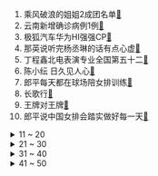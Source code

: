 1. 乘风破浪的姐姐2成团名单[:link:](https://s.weibo.com/weibo?q=%23乘风破浪的姐姐2成团名单%23&Refer=top)
2. 云南新增确诊病例1例[:link:](https://s.weibo.com/weibo?q=%23云南新增确诊病例1例%23&Refer=top)
3. 极狐汽车华为HI强强CP[:link:](https://s.weibo.com/weibo?q=%23极狐汽车华为HI强强CP%23&Refer=top)
4. 那英说听完杨丞琳的话有点心虚[:link:](https://s.weibo.com/weibo?q=%23那英说听完杨丞琳的话有点心虚%23&Refer=top)
5. 丁程鑫北电表演专业全国第五十二[:link:](https://s.weibo.com/weibo?q=%23丁程鑫北电表演专业全国第五十二%23&Refer=top)
6. 陈小纭 日久见人心[:link:](https://s.weibo.com/weibo?q=%23陈小纭%20日久见人心%23&Refer=top)
7. 郎平每天都在球场陪女排训练[:link:](https://s.weibo.com/weibo?q=%23郎平每天都在球场陪女排训练%23&Refer=top)
8. 长歌行[:link:](https://s.weibo.com/weibo?q=%23长歌行%23&Refer=top)
9. 王牌对王牌[:link:](https://s.weibo.com/weibo?q=%23王牌对王牌%23&Refer=top)
10. 郎平说中国女排会踏实做好每一天[:link:](https://s.weibo.com/weibo?q=%23郎平说中国女排会踏实做好每一天%23&Refer=top)
<details>
<summary>11 ~ 20</summary>

11. 男子恢复并散布女方微信记录被拘6日[:link:](https://s.weibo.com/weibo?q=%23男子恢复并散布女方微信记录被拘6日%23&Refer=top)
12. 容祖儿 我赢了阿sa阿娇[:link:](https://s.weibo.com/weibo?q=%23容祖儿%20我赢了阿sa阿娇%23&Refer=top)
13. 张哲瀚 龚老师在我心里很完美[:link:](https://s.weibo.com/weibo?q=%23张哲瀚%20龚老师在我心里很完美%23&Refer=top)
14. 周笔畅 16年后你们还是一样的棒[:link:](https://s.weibo.com/weibo?q=%23周笔畅%2016年后你们还是一样的棒%23&Refer=top)
15. 香港中文大学商学院落户深圳罗湖[:link:](https://s.weibo.com/weibo?q=%23香港中文大学商学院落户深圳罗湖%23&Refer=top)
16. 劳尔卡斯特罗卸任古共中央第一书记[:link:](https://s.weibo.com/weibo?q=%23劳尔卡斯特罗卸任古共中央第一书记%23&Refer=top)
17. 赵丽颖耳环掉在锁骨上[:link:](https://s.weibo.com/weibo?q=%23赵丽颖耳环掉在锁骨上%23&Refer=top)
18. 苏醒奚彬分居[:link:](https://s.weibo.com/weibo?q=%23苏醒奚彬分居%23&Refer=top)
19. 校方回应考研学生被退回系系统出错[:link:](https://s.weibo.com/weibo?q=%23校方回应考研学生被退回系系统出错%23&Refer=top)
20. 华为客服回应手机取消充电器[:link:](https://s.weibo.com/weibo?q=%23华为客服回应手机取消充电器%23&Refer=top)
</details>
<details>
<summary>21 ~ 30</summary>

21. 徐璐生图[:link:](https://s.weibo.com/weibo?q=%23徐璐生图%23&Refer=top)
22. 那英 假唱[:link:](https://s.weibo.com/weibo?q=%23那英%20假唱%23&Refer=top)
23. 李荣浩 等会好好庆祝等你回来[:link:](https://s.weibo.com/weibo?q=%23李荣浩%20等会好好庆祝等你回来%23&Refer=top)
24. 杜江念漏了一个人[:link:](https://s.weibo.com/weibo?q=%23杜江念漏了一个人%23&Refer=top)
25. 长期低剂量噪声也可致慢性耳损伤[:link:](https://s.weibo.com/weibo?q=%23长期低剂量噪声也可致慢性耳损伤%23&Refer=top)
26. 宋茜上不去瑜伽球[:link:](https://s.weibo.com/weibo?q=%23宋茜上不去瑜伽球%23&Refer=top)
27. 海底捞跨商场拉客被商户投诉[:link:](https://s.weibo.com/weibo?q=%23海底捞跨商场拉客被商户投诉%23&Refer=top)
28. 豆瓣崩了[:link:](https://s.weibo.com/weibo?q=%23豆瓣崩了%23&Refer=top)
29. 韦德成为爵士股东[:link:](https://s.weibo.com/weibo?q=%23韦德成为爵士股东%23&Refer=top)
30. 新冠病毒变异未明显影响中国疫苗有效性[:link:](https://s.weibo.com/weibo?q=%23新冠病毒变异未明显影响中国疫苗有效性%23&Refer=top)
</details>
<details>
<summary>31 ~ 40</summary>

31. 这居然是同个人[:link:](https://s.weibo.com/weibo?q=%23这居然是同个人%23&Refer=top)
32. 前妻生二孩9年后收到违法生育通知[:link:](https://s.weibo.com/weibo?q=%23前妻生二孩9年后收到违法生育通知%23&Refer=top)
33. 如何用一句话表达不快乐[:link:](https://s.weibo.com/weibo?q=%23如何用一句话表达不快乐%23&Refer=top)
34. 半夜吃东西一定要开灯[:link:](https://s.weibo.com/weibo?q=%23半夜吃东西一定要开灯%23&Refer=top)
35. 联合国称日本排污影响将持续超100年[:link:](https://s.weibo.com/weibo?q=%23联合国称日本排污影响将持续超100年%23&Refer=top)
36. 骊歌行[:link:](https://s.weibo.com/weibo?q=%23骊歌行%23&Refer=top)
37. 光遇[:link:](https://s.weibo.com/weibo?q=%23光遇%23&Refer=top)
38. 当男朋友暗示我给他买礼物[:link:](https://s.weibo.com/weibo?q=%23当男朋友暗示我给他买礼物%23&Refer=top)
39. 狗狗币大涨[:link:](https://s.weibo.com/weibo?q=%23狗狗币大涨%23&Refer=top)
40. 5月1日起遛狗不拴绳违法[:link:](https://s.weibo.com/weibo?q=%235月1日起遛狗不拴绳违法%23&Refer=top)
</details>
<details>
<summary>41 ~ 50</summary>

41. 乘风破浪的姐姐成团之夜[:link:](https://s.weibo.com/weibo?q=%23乘风破浪的姐姐成团之夜%23&Refer=top)
42. 长大后逐渐消失的天赋[:link:](https://s.weibo.com/weibo?q=%23长大后逐渐消失的天赋%23&Refer=top)
43. 容祖儿 挥着翅膀的女孩变成了浪姐[:link:](https://s.weibo.com/weibo?q=%23容祖儿%20挥着翅膀的女孩变成了浪姐%23&Refer=top)
44. 面试时应该暴露自己的野心吗[:link:](https://s.weibo.com/weibo?q=%23面试时应该暴露自己的野心吗%23&Refer=top)
45. 阿字辈的降维打击[:link:](https://s.weibo.com/weibo?q=%23阿字辈的降维打击%23&Refer=top)
46. 你还能接受租房结婚吗[:link:](https://s.weibo.com/weibo?q=%23你还能接受租房结婚吗%23&Refer=top)
47. 美国13岁少年举手被警察一枪毙命[:link:](https://s.weibo.com/weibo?q=%23美国13岁少年举手被警察一枪毙命%23&Refer=top)
48. 5年4次起诉离婚被拒女方再发声[:link:](https://s.weibo.com/weibo?q=%235年4次起诉离婚被拒女方再发声%23&Refer=top)
49. 中法德领导人举行视频峰会[:link:](https://s.weibo.com/weibo?q=%23中法德领导人举行视频峰会%23&Refer=top)
50. 建立未成年人言词证据审查判断规则[:link:](https://s.weibo.com/weibo?q=%23建立未成年人言词证据审查判断规则%23&Refer=top)
</details>